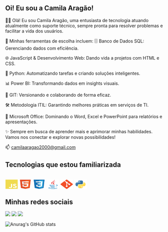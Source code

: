 ## Oi! Eu sou a Camila Aragão!
👨‍💻 Olá! Eu sou Camila Aragão, uma entusiasta de tecnologia atuando atualmente como suporte técnico, sempre pronta para resolver problemas e facilitar a vida dos usuários.

🔧 Minhas ferramentas de escolha incluem:
🗄️ Banco de Dados SQL: Gerenciando dados com eficiência.

🌐 JavaScript & Desenvolvimento Web: Dando vida a projetos com HTML e CSS.

🐍 Python: Automatizando tarefas e criando soluções inteligentes.

📊 Power BI: Transformando dados em insights visuais.

🔄 GIT: Versionando e colaborando de forma eficaz.

🛠️ Metodologia ITIL: Garantindo melhores práticas em serviços de TI.

📝 Microsoft Office: Dominando o Word, Excel e PowerPoint para relatórios e apresentações.

✨ Sempre em busca de aprender mais e aprimorar minhas habilidades. Vamos nos conectar e explorar novas possibilidades!

📫 camilaaragao2000@gmail.com


## Tecnologias que estou familiarizada 
<div style="display: inline_block"><br>
  <img align="center" alt="camilaaragao-Js" height="30" width="40" src="https://raw.githubusercontent.com/devicons/devicon/master/icons/javascript/javascript-plain.svg">
  <img align="center" alt="camilaaragao-HTML" height="30" width="40" src="https://raw.githubusercontent.com/devicons/devicon/master/icons/html5/html5-original.svg">
  <img align="center" alt="camilaaragao-CSS" height="30" width="40" src="https://raw.githubusercontent.com/devicons/devicon/master/icons/css3/css3-original.svg">
  <img align="center" alt="camilaaragao-JAVA" height="30" width="40" src="https://raw.githubusercontent.com/devicons/devicon/master/icons/java/java-original.svg">
<img align="center" alt="camilaaragao-GIT" height="30" width="40" src="https://raw.githubusercontent.com/devicons/devicon/master/icons/git/git-original.svg">
  <img align="center" alt="camilaaragao-python" height="30" width="40" src="https://raw.githubusercontent.com/devicons/devicon/master/icons/python/python-original.svg">
</div>

  
  ##
## Minhas redes sociais
<div> 
    <a href="https://www.instagram.com/cah_reis.s/" target="_blank"><img src="https://img.shields.io/badge/-Instagram-%23E4405F?style=for-the-badge&logo=instagram&logoColor=white" target="_blank"></a>
  <a href = "mailto: camilaaragao12@hotmail.com"><img src="https://img.shields.io/badge/-Gmail-%23333?style=for-the-badge&logo=gmail&logoColor=white" target="_blank"></a>
  <a href="https://www.linkedin.com/in/camila-arag%C3%A3o-5a39341bb/" target="_blank"><img src="https://img.shields.io/badge/-LinkedIn-%230077B5?style=for-the-badge&logo=linkedin&logoColor=white" target="_blank"></a> 
  
</div>

 ![Anurag's GitHub stats](https://github-readme-stats.vercel.app/api?username=camilaaragao&show_icons=true&theme=cobalt)

